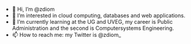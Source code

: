 - 👋 Hi, I’m @zdiom
- 👀 I’m interested in cloud computing, databases and web applications.
- 🌱 I’m currently learning at the UG and UVEG, my career is Public Administration and the second is Computersystems Engineering.
- 📫 How to reach me: my Twitter is @zdiom_

<!---
zdiom/zdiom is a ✨ special ✨ repository because its `README.md` (this file) appears on your GitHub profile.
You can click the Preview link to take a look at your changes.
--->

